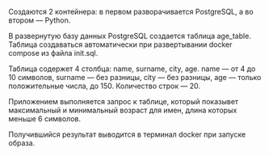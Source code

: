 Создаются 2 контейнера: в первом разворачивается PostgreSQL, а во втором  — Python.

В развернутую базу данных PostgreSQL создается таблица age_table. Таблица создаваться автоматически при развертывании docker compose из файла init.sql.

Таблица содержет 4 столбца: name, surname, city, age. name — от 4 до 10 символов, surname — без разницы, city — без разницы, age — только положительные числа, до 150. Количество строк — 20. 

Приложением выполняется запрос к таблице, который показывет максимальный и минимальный возраст для имен, длина которых меньше 6 символов.

Получившийся результат выводится в терминал docker при запуске образа. 
